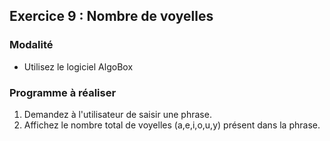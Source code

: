 ## Exercice 9 : Nombre de voyelles

### Modalité

- Utilisez le logiciel AlgoBox

### Programme à réaliser

1. Demandez à l'utilisateur de saisir une phrase.
2. Affichez le nombre total de voyelles (a,e,i,o,u,y) présent dans la phrase.